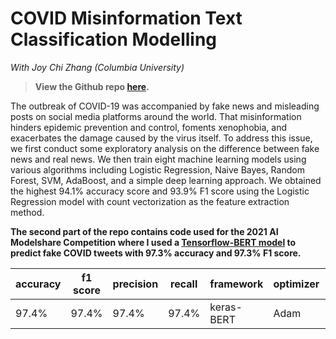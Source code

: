 # COVID Misinformation Text Classification Modelling

*With Joy Chi Zhang (Columbia University)*

> **View the Github repo [here](https://github.com/ltk2118/covid_misinformation).**

The outbreak of COVID-19 was accompanied by fake news and misleading posts on social media platforms around the world. That misinformation hinders epidemic prevention and control, foments xenophobia, and exacerbates the damage caused by the virus itself. To address this issue, we first conduct some exploratory analysis on the difference between fake news and real news. We then train eight machine learning models using various algorithms including Logistic Regression, Naive Bayes, Random Forest, SVM, AdaBoost, and a simple deep learning approach. We obtained the highest 94.1% accuracy score and 93.9% F1 score using the Logistic Regression model with count vectorization as the feature extraction method. 

**The second part of the repo contains code used for the 2021 AI Modelshare Competition where I used a [Tensorflow-BERT model](https://github.com/ltk2118/covid_misinformation/blob/main/AI_Modelshare_Competition_Code.ipynb) to predict fake COVID tweets with 97.3% accuracy and 97.3% F1 score.**

| **accuracy** | **f1 score** | **precision** | **recall** | **framework** | optimizer | loss rate |
| ------------ | ------------ | ------------- | ---------- | ------------- | --------- | --------- |
| 97.4%        | 97.4%        | 97.4%         | 97.4%      | keras-BERT    | Adam      | 1e-5      |

